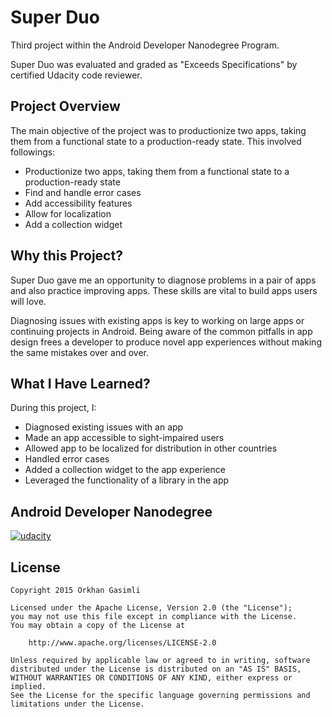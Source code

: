 # Super Duo
Third project within the Android Developer Nanodegree Program.

Super Duo was evaluated and graded as "Exceeds Specifications" by certified Udacity code reviewer.

## Project Overview

The main objective of the project was to productionize two apps, taking them from a functional state to a production-ready state.  This involved followings:
* Productionize two apps, taking them from a functional state to a production-ready state
* Find and handle error cases
* Add accessibility features
* Allow for localization
* Add a collection widget

## Why this Project?

Super Duo gave me an opportunity to diagnose problems in a pair of apps and also practice improving apps. These skills are vital to build apps users will love.

Diagnosing issues with existing apps is key to working on large apps or continuing projects in Android. Being aware of the common pitfalls in app design frees a developer to produce novel app experiences without making the same mistakes over and over.

## What I Have Learned?

During this project, I:
* Diagnosed existing issues with an app
* Made an app accessible to sight-impaired users
* Allowed app to be localized for distribution in other countries
* Handled error cases
* Added a collection widget to the app experience
* Leveraged the functionality of a library in the app

## Android Developer Nanodegree
[![udacity][1]][2]

[1]: ../master/screenshots/nanodegree.png
[2]: https://www.udacity.com/course/android-developer-nanodegree--nd801

## License

    Copyright 2015 Orkhan Gasimli

    Licensed under the Apache License, Version 2.0 (the "License");
    you may not use this file except in compliance with the License.
    You may obtain a copy of the License at

        http://www.apache.org/licenses/LICENSE-2.0

    Unless required by applicable law or agreed to in writing, software
    distributed under the License is distributed on an "AS IS" BASIS,
    WITHOUT WARRANTIES OR CONDITIONS OF ANY KIND, either express or implied.
    See the License for the specific language governing permissions and
    limitations under the License.